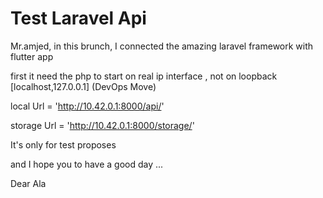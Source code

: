 # Test Laravel Api

Mr.amjed, in this brunch, I connected the amazing laravel framework with flutter app

first it need the php to start on real ip interface , not on loopback [localhost,127.0.0.1] (DevOps Move)

local Url = 'http://10.42.0.1:8000/api/'

storage Url = 'http://10.42.0.1:8000/storage/'

It's only for test proposes

and I hope you to have a good day ...

Dear Ala
